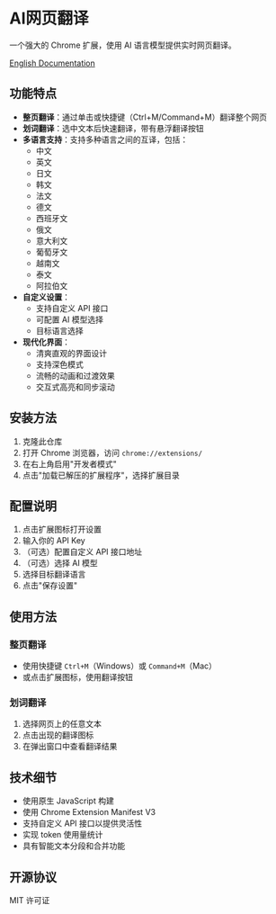 # AI网页翻译

一个强大的 Chrome 扩展，使用 AI 语言模型提供实时网页翻译。

[English Documentation](README.md)

## 功能特点

- **整页翻译**：通过单击或快捷键（Ctrl+M/Command+M）翻译整个网页
- **划词翻译**：选中文本后快速翻译，带有悬浮翻译按钮
- **多语言支持**：支持多种语言之间的互译，包括：
  - 中文
  - 英文
  - 日文
  - 韩文
  - 法文
  - 德文
  - 西班牙文
  - 俄文
  - 意大利文
  - 葡萄牙文
  - 越南文
  - 泰文
  - 阿拉伯文
- **自定义设置**：
  - 支持自定义 API 接口
  - 可配置 AI 模型选择
  - 目标语言选择
- **现代化界面**：
  - 清爽直观的界面设计
  - 支持深色模式
  - 流畅的动画和过渡效果
  - 交互式高亮和同步滚动

## 安装方法

1. 克隆此仓库
2. 打开 Chrome 浏览器，访问 `chrome://extensions/`
3. 在右上角启用"开发者模式"
4. 点击"加载已解压的扩展程序"，选择扩展目录

## 配置说明

1. 点击扩展图标打开设置
2. 输入你的 API Key
3. （可选）配置自定义 API 接口地址
4. （可选）选择 AI 模型
5. 选择目标翻译语言
6. 点击"保存设置"

## 使用方法

### 整页翻译
- 使用快捷键 `Ctrl+M`（Windows）或 `Command+M`（Mac）
- 或点击扩展图标，使用翻译按钮

### 划词翻译
1. 选择网页上的任意文本
2. 点击出现的翻译图标
3. 在弹出窗口中查看翻译结果

## 技术细节

- 使用原生 JavaScript 构建
- 使用 Chrome Extension Manifest V3
- 支持自定义 API 接口以提供灵活性
- 实现 token 使用量统计
- 具有智能文本分段和合并功能

## 开源协议

MIT 许可证 